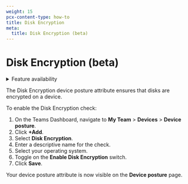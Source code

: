 ```yaml
---
weight: 15
pcx-content-type: how-to
title: Disk Encryption
meta:
  title: Disk Encryption (beta)
---
```


# Disk Encryption (beta)

<details>
<summary>Feature availability</summary>
<div>

| Status | Operating Systems     | [WARP mode required](/connections/connect-devices/warp#warp-client-modes) | [Teams plans](https://www.cloudflare.com/teams-pricing/) |
| ------ | --------------------- | ------------------------------------------------------------------------- | -------------------------------------------------------- |
| Beta   | macOS, Windows, Linux | WARP with Gateway                                                         | All plans                                                |

</div>
</details>

The Disk Encryption device posture attribute ensures that disks are encrypted on a device.

To enable the Disk Encryption check:

1. On the Teams Dashboard, navigate to **My Team** > **Devices** > **Device posture**.
1. Click **+Add**.
1. Select **Disk Encryption**.
1. Enter a descriptive name for the check.
1. Select your operating system.
1. Toggle on the **Enable Disk Encryption** switch.
1. Click **Save**.

Your device posture attribute is now visible on the **Device posture** page.
